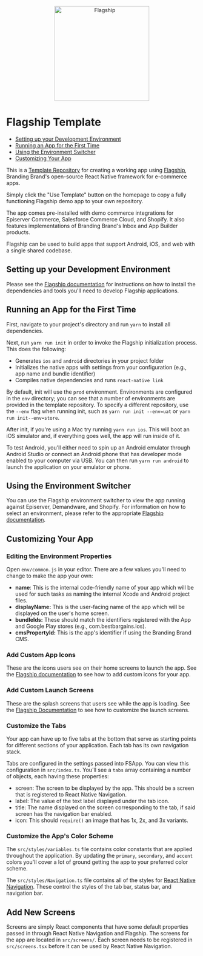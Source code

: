 <p align="center">
  <a href="https://github.com/brandingbrand/flagship">
    <img alt="Flagship"
      src="https://user-images.githubusercontent.com/556070/39432976-bd8520f4-4c62-11e8-863b-fe7ee694a4a0.png"
      height="250">
  </a>
</p>

# Flagship Template

* [Setting up your Development Environment](#setting-up-your-development-environment)
* [Running an App for the First Time](#running-an-app-for-the-first-time)
* [Using the Environment Switcher](#using-the-environment-switcher)
* [Customizing Your App](#customizing-your-app)

This is a [Template Repository](https://help.github.com/en/articles/creating-a-template-repository) for creating a working app using [Flagship](https://github.com/brandingbrand/flagship), Branding Brand's open-source React Native framework for e-commerce apps.

Simply click the "Use Template" button on the homepage to copy a fully functioning Flagship demo app to your own repository.

The app comes pre-installed with demo commerce integrations for Episerver Commerce, Salesforce Commerce Cloud, and Shopify. It also features implementations of Branding Brand's Inbox and App Builder products.

Flagship can be used to build apps that support Android, iOS, and web with a single shared codebase.

## Setting up your Development Environment

Please see the [Flagship documentation](https://github.com/brandingbrand/flagship/wiki/Setting-up-Your-Development-Environment) for instructions on how to install the dependencies and tools you'll need to develop Flagship applications.

## Running an App for the First Time

First, navigate to your project's directory and run `yarn` to install all dependencies.

Next, run `yarn run init` in order to invoke the Flagship initialization process. This does the following:
 * Generates `ios` and `android` directories in your project folder
 * Initializes the native apps with settings from your configuration (e.g., app name and bundle identifier)
 * Compiles native dependencies and runs `react-native link`

By default, init will use the `prod` environment. Environments are configured in the `env` directory; you can see that a number of environments are provided in the template repository. To specify a different repository, use the `--env` flag when running init, such as `yarn run init --env=uat` or `yarn run init--env=store`.

After init, if you're using a Mac try running `yarn run ios`. This will boot an iOS simulator and, if everything goes well, the app will run inside of it.

To test Android, you'll either need to spin up an Android emulator through Android Studio or connect an Android phone that has developer mode enabled to your computer via USB. You can then run `yarn run android` to launch the application on your emulator or phone.

## Using the Environment Switcher

You can use the Flagship environment switcher to view the app running against Episerver, Demandware, and Shopify. For information on how to select an environment, please refer to the appropriate [Flagship documentation](https://github.com/brandingbrand/flagship/wiki/Managing-Environments#selecting-the-environment).

## Customizing Your App

### Editing the Environment Properties

Open `env/common.js` in your editor. There are a few values you'll need to change to make the app your own:

* **name**: This is the internal code-friendly name of your app which will be used for such tasks as naming the internal Xcode and Android project files.
* **displayName:** This is the user-facing name of the app which will be displayed on the user's home screen.
* **bundleIds:** These should match the identifiers registered with the App and Google Play stores (e.g., com.bestbargains.ios).
* **cmsPropertyId:** This is the app's identifier if using the Branding Brand CMS.

### Add Custom App Icons

These are the icons users see on their home screens to launch the app. See the [Flagship documentation](https://github.com/brandingbrand/flagship/wiki/Creating-App-Icons) to see how to add custom icons for your app.

### Add Custom Launch Screens

These are the splash screens that users see while the app is loading. See the [Flagship Documentation](https://github.com/brandingbrand/flagship/wiki/Creating-Launch-Screens) to see how to customize the launch screens.

### Customize the Tabs

Your app can have up to five tabs at the bottom that serve as starting points for different sections of your application. Each tab has its own navigation stack.

Tabs are configured in the settings passed into FSApp. You can view this configuration in `src/index.ts`. You'll see a `tabs` array containing a number of objects, each having these properties:

* screen: The screen to be displayed by the app. This should be a screen that is registered to React Native Navigation.
* label: The value of the text label displayed under the tab icon.
* title: The name displayed on the screen corresponding to the tab, if said screen has the navigation bar enabled.
* icon: This should `require()` an image that has 1x, 2x, and 3x variants.

### Customize the App's Color Scheme

The `src/styles/variables.ts` file contains color constants that are applied throughout the application. By updating the `primary`, `secondary`, and `accent` colors you'll cover a lot of ground getting the app to your preferred color scheme.

The `src/styles/Navigation.ts` file contains all of the styles for [React Native Navigation](https://x-guard.github.io/react-native-navigation/#/styling-the-navigator). These control the styles of the tab bar, status bar, and navigation bar.

 ## Add New Screens
 
Screens are simply React components that have some default properties passed in through React Native Navigation and Flagship. The screens for the app are located in `src/screens/`. Each screen needs to be registered in `src/screens.tsx` before it can be used by React Native Navigation.
